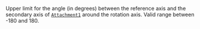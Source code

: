 Upper limit for the angle (in degrees) between the reference axis and the
secondary axis of [`Attachment1`](https://create.roblox.com/docs/reference/engine/classes/Constraint#Attachment1) around the
rotation axis. Valid range between -180 and 180.